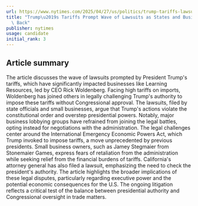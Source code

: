 ```yaml
---
url: https://www.nytimes.com/2025/04/27/us/politics/trump-tariffs-lawsuits.html
title: "Trump\u2019s Tariffs Prompt Wave of Lawsuits as States and Businesses Fight\
  \ Back"
publisher: nytimes
usage: candidate
initial_rank: 3
---
```

## Article summary
The article discusses the wave of lawsuits prompted by President Trump's tariffs, which have significantly impacted businesses like Learning Resources, led by CEO Rick Woldenberg. Facing high tariffs on imports, Woldenberg has joined others in legally challenging Trump's authority to impose these tariffs without Congressional approval. The lawsuits, filed by state officials and small businesses, argue that Trump's actions violate the constitutional order and overstep presidential powers. Notably, major business lobbying groups have refrained from joining the legal battles, opting instead for negotiations with the administration. The legal challenges center around the International Emergency Economic Powers Act, which Trump invoked to impose tariffs, a move unprecedented by previous presidents. Small business owners, such as Jamey Stegmaier from Stonemaier Games, express fears of retaliation from the administration while seeking relief from the financial burdens of tariffs. California's attorney general has also filed a lawsuit, emphasizing the need to check the president's authority. The article highlights the broader implications of these legal disputes, particularly regarding executive power and the potential economic consequences for the U.S. The ongoing litigation reflects a critical test of the balance between presidential authority and Congressional oversight in trade matters.
